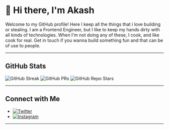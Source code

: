 # 👋 Hi there, I'm Akash

Welcome to my GitHub profile! Here I keep all the things that i love building or stealing. 
I am a Frontend Engineer, but I like to keep my hands dirty with all kinds of technologies. When I'm not doing any of these, I cook, and like cook for real. 
Get in touch if you wanna build something fun and that can be of use to people. 

---

## GitHub Stats

![GitHub Streak](https://streak-stats.demolab.com?user=akashleo&theme=dark&hide_border=true)  ![GitHub PRs](https://img.shields.io/github/issues-pr/akashleo?style=for-the-badge)  ![GitHub Repo Stars](https://img.shields.io/github/stars/akashleo?style=for-the-badge)

---

## Connect with Me

- [![Twitter](https://img.shields.io/badge/X-000000?logo=x&logoColor=white&style=for-the-badge)](https://x.com/akashleo_tw)
- [![Instagram](https://img.shields.io/badge/Instagram-E4405F?logo=instagram&logoColor=white&style=for-the-badge)](https://www.instagram.com/aqaash.g/)

---

<!---
akashleo/akashleo is a ✨ special ✨ repository because its `README.md` (this file) appears on your GitHub profile.
You can click the Preview link to take a look at your changes.
--->
